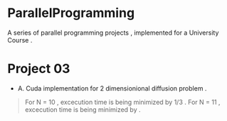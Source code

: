 # ParallelProgramming
A series of parallel programming projects , implemented for a University Course .

# Project 03

- A. Cuda implementation for 2 dimensionional diffusion problem .
>    For N = 10 , excecution time is being minimized by 1/3 . 
     For N = 11 , excecution time is being minimized by .
